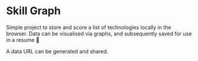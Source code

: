 # Skill Graph

Simple project to store and score a list of technologies locally in the browser. Data can be visualised via graphs, and subsequently saved for use in a resume :thinking:

A data URL can be generated and shared.
